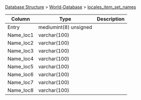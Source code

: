 [Database Structure](Database-Structure) > [World-Database](World-Database) > [locales_item_set_names](locales_item_set_names)

Column | Type | Description
--- | --- | ---
Entry | mediumint(8) unsigned | 
Name_loc1 | varchar(100) | 
Name_loc2 | varchar(100) | 
Name_loc3 | varchar(100) | 
Name_loc4 | varchar(100) | 
Name_loc5 | varchar(100) | 
Name_loc6 | varchar(100) | 
Name_loc7 | varchar(100) | 
Name_loc8 | varchar(100) | 
